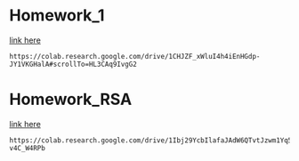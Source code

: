 # Homework_1
[link here](https://colab.research.google.com/drive/1CHJZF_xWluI4h4iEnHGdp-JY1VKGHalA#scrollTo=HL3CAq9IvgG2)
```
https://colab.research.google.com/drive/1CHJZF_xWluI4h4iEnHGdp-JY1VKGHalA#scrollTo=HL3CAq9IvgG2
```

# Homework_RSA
[link here](https://colab.research.google.com/drive/1Ibj29YcbIlafaJAdW6QTvtJzwm1Yq5Kg#scrollTo=_n-v4C_W4RPb)
```
https://colab.research.google.com/drive/1Ibj29YcbIlafaJAdW6QTvtJzwm1Yq5Kg#scrollTo=_n-v4C_W4RPb
```
